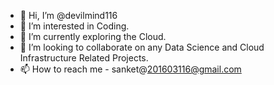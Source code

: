 - 👋 Hi, I’m @devilmind116
- 👀 I’m interested in Coding.
- 🌱 I’m currently exploring the Cloud.
- 💞️ I’m looking to collaborate on any Data Science and Cloud Infrastructure Related Projects.
- 📫 How to reach me - sanket@201603116@gmail.com

<!---
devilmind116/devilmind116 is a ✨ special ✨ repository because its `README.md` (this file) appears on your GitHub profile.
You can click the Preview link to take a look at your changes.
--->
